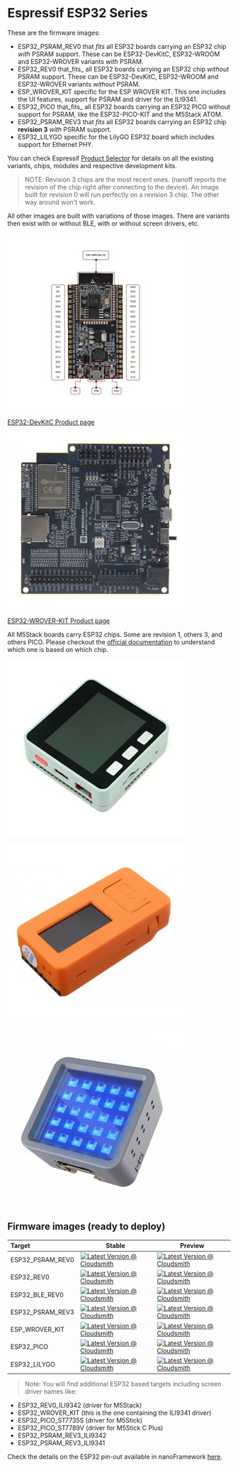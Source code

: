 # Espressif ESP32 Series

These are the firmware images:

- ESP32_PSRAM_REV0 that _fits_ all ESP32 boards carrying an ESP32 chip *with* PSRAM support. These can be ESP32-DevKitC, ESP32-WROOM and ESP32-WROVER variants *with* PSRAM.
- ESP32_REV0 that_fits_ all ESP32 boards carrying an ESP32 chip *without* PSRAM support. These can be ESP32-DevKitC, ESP32-WROOM and ESP32-WROVER variants *without* PSRAM.
- ESP_WROVER_KIT specific for the ESP WROVER KIT. This one includes the UI features, support for PSRAM and driver for the ILI9341.
- ESP32_PICO that_fits_ all ESP32 boards carrying an ESP32 PICO without support for PSRAM, like the ESP32-PICO-KIT and the M5Stack ATOM.
- ESP32_PSRAM_REV3 that _fits_ all ESP32 boards carrying an ESP32 chip **revision 3** *with* PSRAM support.
- ESP32_LILYGO specific for the LilyGO ESP32 board which includes support for Ethernet PHY.

You can check Espressif [Product Selector](https://products.espressif.com/#/product-selector?names=&filter={%22Series%22:[%22ESP32%22]}) for details on all the existing variants, chips, modules and respective development kits.

> NOTE: Revision 3 chips are the most recent ones. (nanoff reports the revision of the chip right after connecting to the device). An image built for revision 0 will run perfectly on a revision 3 chip. The other way around won't work.

All other images are built with variations of those images. There are variants then exist with or without BLE, with or without screen drivers, etc.

![esp32-devkitc](../../images/reference-targets/esp32-devkitc.jpg)

[ESP32-DevKitC Product page](https://www.espressif.com/en/products/hardware/esp32-devkitc/overview)

![esp32-wrover-kit](../../images/reference-targets/esp32-wrover-kit.jpg)

[ESP32-WROVER-KIT Product page](https://www.espressif.com/en/products/hardware/esp-wrover-kit/overview)

All M5Stack boards carry ESP32 chips. Some are revision 1, others 3, and others PICO. Please checkout the [official documentation](https://docs.m5stack.com/en/products?id=core) to understand which one is based on which chip.

![M5 Stack](../../images/reference-targets/M5Stack.jpg)

![M5 Stick](../../images/reference-targets/M5Stick.jpg)

![ATOM](../../images/reference-targets/m5stack_atom.jpg)

## Firmware images (ready to deploy)

| Target | Stable | Preview |
|:---|---|---|
| ESP32_PSRAM_REV0 | [![Latest Version @ Cloudsmith](https://api-prd.cloudsmith.io/v1/badges/version/net-nanoframework/nanoframework-images/raw/ESP32_PSRAM_REV0/latest/x/?render=true)](https://cloudsmith.io/~net-nanoframework/repos/nanoframework-images/packages/detail/raw/ESP32_PSRAM_REV0/latest/) | [![Latest Version @ Cloudsmith](https://api-prd.cloudsmith.io/v1/badges/version/net-nanoframework/nanoframework-images-dev/raw/ESP32_PSRAM_REV0/latest/x/?render=true)](https://cloudsmith.io/~net-nanoframework/repos/nanoframework-images-dev/packages/detail/raw/ESP32_PSRAM_REV0/latest/) |
| ESP32_REV0 | [![Latest Version @ Cloudsmith](https://api-prd.cloudsmith.io/v1/badges/version/net-nanoframework/nanoframework-images/raw/ESP32_REV0/latest/x/?render=true)](https://cloudsmith.io/~net-nanoframework/repos/nanoframework-images/packages/detail/raw/ESP32_REV0/latest/) | [![Latest Version @ Cloudsmith](https://api-prd.cloudsmith.io/v1/badges/version/net-nanoframework/nanoframework-images-dev/raw/ESP32_REV0/latest/x/?render=true)](https://cloudsmith.io/~net-nanoframework/repos/nanoframework-images-dev/packages/detail/raw/ESP32_REV0/latest/) |
| ESP32_BLE_REV0 | [![Latest Version @ Cloudsmith](https://api-prd.cloudsmith.io/v1/badges/version/net-nanoframework/nanoframework-images/raw/ESP32_BLE_REV0/latest/x/?render=true)](https://cloudsmith.io/~net-nanoframework/repos/nanoframework-images/packages/detail/raw/ESP32_BLE_REV0/latest/) | [![Latest Version @ Cloudsmith](https://api-prd.cloudsmith.io/v1/badges/version/net-nanoframework/nanoframework-images-dev/raw/ESP32_BLE_REV0/latest/x/?render=true)](https://cloudsmith.io/~net-nanoframework/repos/nanoframework-images-dev/packages/detail/raw/ESP32_BLE_REV0/latest/) |
| ESP32_PSRAM_REV3 | [![Latest Version @ Cloudsmith](https://api-prd.cloudsmith.io/v1/badges/version/net-nanoframework/nanoframework-images/raw/ESP32_PSRAM_REV3/latest/x/?render=true)](https://cloudsmith.io/~net-nanoframework/repos/nanoframework-images/packages/detail/raw/ESP32_PSRAM_REV3/latest/) | [![Latest Version @ Cloudsmith](https://api-prd.cloudsmith.io/v1/badges/version/net-nanoframework/nanoframework-images-dev/raw/ESP32_PSRAM_REV3/latest/x/?render=true)](https://cloudsmith.io/~net-nanoframework/repos/nanoframework-images-dev/packages/detail/raw/ESP32_PSRAM_REV3/latest/) |
| ESP_WROVER_KIT | [![Latest Version @ Cloudsmith](https://api-prd.cloudsmith.io/v1/badges/version/net-nanoframework/nanoframework-images/raw/ESP_WROVER_KIT/latest/x/?render=true)](https://cloudsmith.io/~net-nanoframework/repos/nanoframework-images/packages/detail/raw/ESP_WROVER_KIT/latest/) | [![Latest Version @ Cloudsmith](https://api-prd.cloudsmith.io/v1/badges/version/net-nanoframework/nanoframework-images-dev/raw/ESP_WROVER_KIT/latest/x/?render=true)](https://cloudsmith.io/~net-nanoframework/repos/nanoframework-images-dev/packages/detail/raw/ESP_WROVER_KIT/latest/) |
| ESP32_PICO | [![Latest Version @ Cloudsmith](https://api-prd.cloudsmith.io/v1/badges/version/net-nanoframework/nanoframework-images/raw/ESP32_PICO/latest/x/?render=true)](https://cloudsmith.io/~net-nanoframework/repos/nanoframework-images/packages/detail/raw/ESP32_PICO/latest/) | [![Latest Version @ Cloudsmith](https://api-prd.cloudsmith.io/v1/badges/version/net-nanoframework/nanoframework-images-dev/raw/ESP32_PICO/latest/x/?render=true)](https://cloudsmith.io/~net-nanoframework/repos/nanoframework-images-dev/packages/detail/raw/ESP32_PICO/latest/) |
| ESP32_LILYGO | [![Latest Version @ Cloudsmith](https://api-prd.cloudsmith.io/v1/badges/version/net-nanoframework/nanoframework-images/raw/ESP32_LILYGO/latest/x/?render=true)](https://cloudsmith.io/~net-nanoframework/repos/nanoframework-images/packages/detail/raw/ESP32_LILYGO/latest/) | [![Latest Version @ Cloudsmith](https://api-prd.cloudsmith.io/v1/badges/version/net-nanoframework/nanoframework-images-dev/raw/ESP32_LILYGO/latest/x/?render=true)](https://cloudsmith.io/~net-nanoframework/repos/nanoframework-images-dev/packages/detail/raw/ESP32_LILYGO/latest/) |

> Note: You will find additional ESP32 based targets including screen driver names like:

- ESP32_REV0_ILI9342 (driver for M5Stack)
- ESP32_WROVER_KIT (this is the one containing the ILI9341 driver)
- ESP32_PICO_ST7735S (driver for M5Stick)
- ESP32_PICO_ST7789V (driver for M5Stick C Plus)
- ESP32_PSRAM_REV3_ILI9342
- ESP32_PSRAM_REV3_ILI9341

Check the details on the ESP32 pin-out available in nanoFramework [here](../esp32/esp32_pin_out.md).
